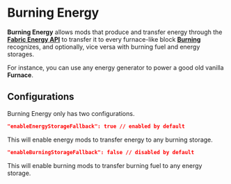 # Burning Energy

**Burning Energy** allows mods that produce and transfer energy through the [**Fabric Energy API**](https://github.com/TechReborn/Energy) to transfer it to every furnace-like block [**Burning**](https://github.com/NivOridocs/burning) recognizes, and optionally, vice versa with burning fuel and energy storages.

For instance, you can use any energy generator to power a good old vanilla **Furnace**.

## Configurations

Burning Energy only has two configurations.

```json
"enableEnergyStorageFallback": true // enabled by default
```

This will enable energy mods to transfer energy to any burning storage.

```json
"enableBurningStorageFallback": false // disabled by default
```

This will enable burning mods to transfer burning fuel to any energy storage.
